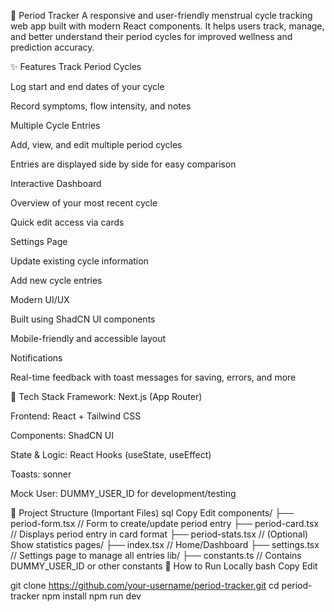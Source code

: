 🌸 Period Tracker
A responsive and user-friendly menstrual cycle tracking web app built with modern React components. It helps users track, manage, and better understand their period cycles for improved wellness and prediction accuracy.

✨ Features
Track Period Cycles

Log start and end dates of your cycle

Record symptoms, flow intensity, and notes

Multiple Cycle Entries

Add, view, and edit multiple period cycles

Entries are displayed side by side for easy comparison

Interactive Dashboard

Overview of your most recent cycle

Quick edit access via cards

Settings Page

Update existing cycle information

Add new cycle entries

Modern UI/UX

Built using ShadCN UI components

Mobile-friendly and accessible layout

Notifications

Real-time feedback with toast messages for saving, errors, and more

🧩 Tech Stack
Framework: Next.js (App Router)

Frontend: React + Tailwind CSS

Components: ShadCN UI

State & Logic: React Hooks (useState, useEffect)

Toasts: sonner

Mock User: DUMMY_USER_ID for development/testing




📁 Project Structure (Important Files)
sql
Copy
Edit
components/
  ├── period-form.tsx         // Form to create/update period entry
  ├── period-card.tsx         // Displays period entry in card format
  ├── period-stats.tsx        // (Optional) Show statistics
pages/
  ├── index.tsx               // Home/Dashboard
  ├── settings.tsx            // Settings page to manage all entries
lib/
  ├── constants.ts            // Contains DUMMY_USER_ID or other constants
🔧 How to Run Locally
bash
Copy
Edit




git clone https://github.com/your-username/period-tracker.git
cd period-tracker
npm install
npm run dev
